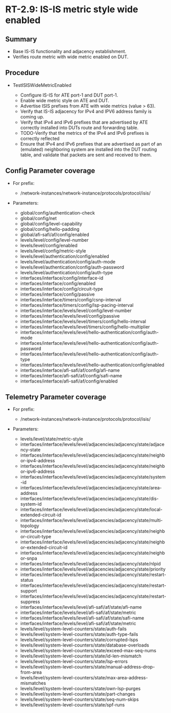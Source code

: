 # RT-2.9: IS-IS  metric style wide enabled

## Summary

*  Base IS-IS functionality and adjacency establishment.
*  Verifies route metric with wide metric enabled on DUT.

## Procedure

*   TestISISWideMetricEnabled

    *	Configure IS-IS for ATE port-1 and DUT port-1.
    *	Enable wide metric style on ATE and DUT.
    *	Advertise ISIS prefixes from ATE with wide metrics (value > 63).
    *	Verify that IS-IS adjacency for IPv4 and IPV6 address family is coming up.
    *	Verify that IPv4 and IPv6 prefixes that are advertised by ATE correctly installed into DUTs route and forwarding table.
    *	TODO-Verify that the metrics of the IPv4 and IPv6 prefixes is  correctly reflected
    *	Ensure that IPv4 and IPv6 prefixes that are advertised as part of an (emulated) neighboring system are installed into the DUT routing table, and validate that packets are sent and received to them.


## Config Parameter coverage

*   For prefix:

    *   /network-instances/network-instance/protocols/protocol/isis/

*   Parameters:

    *   global/config/authentication-check
    *   global/config/net
    *   global/config/level-capability
    *   global/config/hello-padding
    *   global/afi-safi/af/config/enabled
    *   levels/level/config/level-number
    *   levels/level/config/enabled
    *   levels/level/config/metric-style
    *   levels/level/authentication/config/enabled
    *   levels/level/authentication/config/auth-mode
    *   levels/level/authentication/config/auth-password
    *   levels/level/authentication/config/auth-type
    *   interfaces/interface/config/interface-id
    *   interfaces/interface/config/enabled
    *   interfaces/interface/config/circuit-type
    *   interfaces/interface/config/passive
    *   interfaces/interface/timers/config/csnp-interval
    *   interfaces/interface/timers/config/lsp-pacing-interval
    *   interfaces/interface/levels/level/config/level-number
    *   interfaces/interface/levels/level/config/passive
    *   interfaces/interface/levels/level/timers/config/hello-interval
    *   interfaces/interface/levels/level/timers/config/hello-multiplier
    *   interfaces/interface/levels/level/hello-authentication/config/auth-mode
    *   interfaces/interface/levels/level/hello-authentication/config/auth-password
    *   interfaces/interface/levels/level/hello-authentication/config/auth-type
    *   interfaces/interface/levels/level/hello-authentication/config/enabled
    *   interfaces/interface/afi-safi/af/config/afi-name
    *   interfaces/interface/afi-safi/af/config/safi-name
    *   interfaces/interface/afi-safi/af/config/enabled

## Telemetry Parameter coverage

*   For prefix:

    *   /network-instances/network-instance/protocols/protocol/isis/

*   Parameters:

    *   levels/level/state/metric-style	
    *   interfaces/interface/levels/level/adjacencies/adjacency/state/adjacency-state
    *   interfaces/interface/levels/level/adjacencies/adjacency/state/neighbor-ipv4-address
    *   interfaces/interface/levels/level/adjacencies/adjacency/state/neighbor-ipv6-address
    *   interfaces/interface/levels/level/adjacencies/adjacency/state/system-id
    *   interfaces/interface/levels/level/adjacencies/adjacency/state/area-address
    *   interfaces/interface/levels/level/adjacencies/adjacency/state/dis-system-id
    *   interfaces/interface/levels/level/adjacencies/adjacency/state/local-extended-circuit-id
    *   interfaces/interface/levels/level/adjacencies/adjacency/state/multi-topology
    *   interfaces/interface/levels/level/adjacencies/adjacency/state/neighbor-circuit-type
    *   interfaces/interface/levels/level/adjacencies/adjacency/state/neighbor-extended-circuit-id
    *   interfaces/interface/levels/level/adjacencies/adjacency/state/neighbor-snpa
    *   interfaces/interface/levels/level/adjacencies/adjacency/state/nlpid
    *   interfaces/interface/levels/level/adjacencies/adjacency/state/priority
    *   interfaces/interface/levels/level/adjacencies/adjacency/state/restart-status
    *   interfaces/interface/levels/level/adjacencies/adjacency/state/restart-support
    *   interfaces/interface/levels/level/adjacencies/adjacency/state/restart-suppress
    *   interfaces/interface/levels/level/afi-safi/af/state/afi-name
    *   interfaces/interface/levels/level/afi-safi/af/state/metric
    *   interfaces/interface/levels/level/afi-safi/af/state/safi-name
    *   interfaces/interface/levels/level/afi-safi/af/state/metric
    *   levels/level/system-level-counters/state/auth-fails
    *   levels/level/system-level-counters/state/auth-type-fails
    *   levels/level/system-level-counters/state/corrupted-lsps
    *   levels/level/system-level-counters/state/database-overloads
    *   levels/level/system-level-counters/state/exceed-max-seq-nums
    *   levels/level/system-level-counters/state/id-len-mismatch
    *   levels/level/system-level-counters/state/lsp-errors
    *   levels/level/system-level-counters/state/manual-address-drop-from-area 
    *   levels/level/system-level-counters/state/max-area-address-mismatches
    *   levels/level/system-level-counters/state/own-lsp-purges
    *   levels/level/system-level-counters/state/part-changes 
    *   levels/level/system-level-counters/state/seq-num-skips
    *   levels/level/system-level-counters/state/spf-runs
